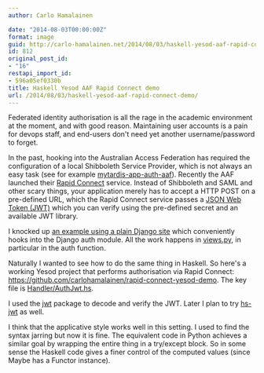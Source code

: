 ```yaml
---
author: Carlo Hamalainen

date: "2014-08-03T00:00:00Z"
format: image
guid: http://carlo-hamalainen.net/2014/08/03/haskell-yesod-aaf-rapid-connect-demo/
id: 812
original_post_id:
- "16"
restapi_import_id:
- 596a05ef0330b
title: Haskell Yesod AAF Rapid Connect demo
url: /2014/08/03/haskell-yesod-aaf-rapid-connect-demo/
---
```

Federated identity authorisation is all the rage in the academic environment at the moment, and with good reason. Maintaining user accounts is a pain for devops staff, and end-users don't need yet another username/password to forget. 

In the past, hooking into the Australian Access Federation has required the configuration of a local Shibboleth Service Provider, which is not always an easy task (see for example [mytardis-app-auth-aaf](https://github.com/steveandroulakis/mytardis-app-auth-aaf)). Recently the AAF launched their [Rapid Connect](https://rapid.aaf.edu.au/) service. Instead of Shibboleth and SAML and other scary things, your application merely has to accept a HTTP POST on a pre-defined URL, which the Rapid Connect service passes a [JSON Web Token (JWT)](http://self-issued.info/docs/draft-ietf-oauth-json-web-token.html) which you can verify using the pre-defined secret and an available JWT library. 

I knocked up [an example using a plain Django site](https://github.com/NIF-au/django-rapid-connect-demo) which conveniently hooks into the Django auth module. All the work happens in [views.py](https://github.com/NIF-au/django-rapid-connect-demo/blob/master/mysite/rc/views.py), in particular in the auth function. 

Naturally I wanted to see how to do the same thing in Haskell. So here's a working Yesod project that performs authorisation via Rapid Connect: <https://github.com/carlohamalainen/rapid-connect-yesod-demo>. The key file is [Handler/AuthJwt.hs](https://github.com/carlohamalainen/rapid-connect-yesod-demo/blob/master/Handler/AuthJwt.hs).

<!-- In particular this function which accepts the HTTP POST request:

<http://gist-it.appspot.com/github/carlohamalainen/rapid-connect-yesod-demo/blob/f4e138ec061dfafff8b9870e138bf371c4e2afda/Handler/AuthJwt.hs?slice=54:91> 

-->

I used the [jwt](https://hackage.haskell.org/package/jwt) package to decode and verify the JWT. Later I plan to try [hs-jwt](https://github.com/frasertweedale/hs-jwt) as well. 

I think that the applicative style works well in this setting. I used to find the syntax jarring but now it is fine. The equivalent code in Python achieves a similar goal by wrapping the entire thing in a try/except block. So in some sense the Haskell code gives a finer control of the computed values (since Maybe has a Functor instance).